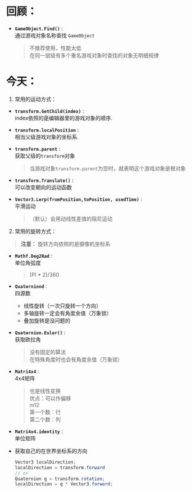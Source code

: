 回顾：
===============================
* **`GameObject.Find()`** : <br/>
  通过游戏对象名称查找 `GameObject`
  >不推荐使用，性能太低<br/>
  >在同一层级有多个重名游戏对象时查找的对象无明细规律

今天：
===============================

1. 常用的运动方式：

  * **`transform.GetChild(index)`** : <br/>
    index依照的是编辑器里的游戏对象的顺序.

  * **`transform.localPosition`** : <br/>
    相当父级游戏对象的坐标系.

  * **`transform.parent`** : <br/>
    获取父级的`transform`对象
    >当游戏对象`transform.parent`为空时，就表明这个游戏对象是根对象	

  * **`transform.Translate()`** : <br/>
    可以改变朝向的运动函数

  * **`Vector3.Lerp(fromPosition,toPosition, usedTime)`** : <br/>
    平滑运动
    >（默认）会用动线性差值的阻尼运动


2. 常用的旋转方式：

  >__注意：__ 旋转方向依照的是摄像机坐标系

  * **`Mathf.Deg2Rad`** : <br/>
    单位角弧度
    > (PI * 2)/360

  * **`Quaterniond`** : <br/>
    四源数
    * 线性旋转（一次只旋转一个方向）
    * 多轴旋转一定会有角度余值（万象锁）
    * 叠加旋转是没问题的

  * **`Quaternion.Euler()`** : <br/>
    获取欧拉角
    >没有固定的算法<br/>
    >在特殊角度时也会有角度余值（万象锁）

  * **`Matri4x4`** : <br/>
    4x4矩阵
    >也是线性变换<br/>
    >优点：可以作偏移<br/>
    > m12<br/>
    >第一个数：行<br/>
    >第二个数：列<br/>

  * **`Matri4x4.identity`** : <br/>
    单位矩阵

  * 获取自己的在世界坐标系的方向 <br/>
    ```csharp
    Vector3 localDirection;
    localDirection = transform.forward
    // or
    Quaternion q = transform.rotation;
    localDirection = q * Vector3.forword;
    ```






	
	
	
	
	
	

	




	

	


	
	
